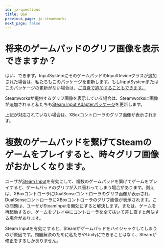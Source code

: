 ```yaml
---
id: ja-questions
title: Q&A
previous_page: ja-steamworks
next_page: false
---
```


# 将来のゲームパッドのグリフ画像を表示できますか？
はい、できます。InputSystemにそのゲームパッドのInputDeviceクラスが追加された場合は、私たちもこのパッケージを更新します。もしInputSystemまたはこのパッケージの更新がない場合は、[ご自身で追加することもできます。](custom-device)

Steamworksが提供するグリフ画像を表示している場合は、Steamworksに画像が追加されると私たちも[Steam Input Adapterパッケージ](https://github.com/eviltwo/UnitySteamInputAdapter)を更新します。

上記が対応されていない場合は、XBoxコントローラのグリフ画像が表示されます。

# 複数のゲームパッドを繋げてSteamのゲームをプレイすると、時々グリフ画像がおかしくなります。
ユーザが[Steam Input](https://partner.steamgames.com/doc/features/steam_controller/getting_started_for_players)を有効にして、複数のゲームパッドを繋げてゲームをプレイすると、ゲームパッドのグリフが入れ替わってしまう場合があります。例えば、XBoxコントローラにDualSenseコントローラのグリフ画像が表示され、DualSenseコントローラにXBoxコントローラのグリフ画像が表示されます。この問題は、ユーザがSteamInputを無効にすると解決します。または、ゲームを再起動するか、ゲームをプレイ中にコントローラを全て抜いて差し直すと解決する場合があります。

Steam Inputを有効にすると、Steamがゲームパッドをハイジャックしてしまうのが原因です。問題解決のために私たちやUnityにできることはなく、Steamが修正をするしかありません。
